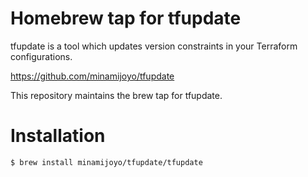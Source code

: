 # Homebrew tap for tfupdate

tfupdate is a tool which updates version constraints in your Terraform configurations.

https://github.com/minamijoyo/tfupdate

This repository maintains the brew tap for tfupdate.

# Installation

```
$ brew install minamijoyo/tfupdate/tfupdate
```
